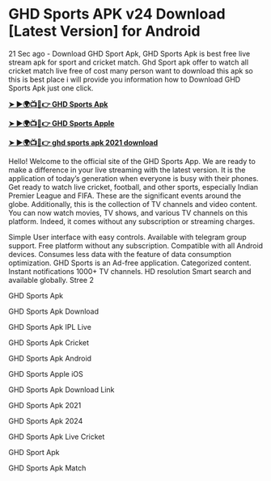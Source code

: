 <h1>GHD Sports APK v24 Download [Latest Version] for Android</h1>

21 Sec ago - Download GHD Sport Apk, GHD Sports Apk is best free live stream apk for sport and cricket match. Ghd Sport apk offer to watch all cricket match live free of cost many person want to download this apk so this is best place i will provide you information how to Download GHD Sports Apk just one click.

**[➤ ►🌍📺📱👉 GHD Sports Apk](https://ghdsport.org)**

**[➤ ►🌍📺📱👉 GHD Sports Apple](https://ghdsport.org)**

**[➤ ►🌍📺📱👉 ghd sports apk 2021 download](https://ghdsport.org)**

Hello! Welcome to the official site of the GHD Sports App. We are ready to make a difference in your live streaming with the latest version. It is the application of today’s generation when everyone is busy with their phones. Get ready to watch live cricket, football, and other sports, especially Indian Premier League and FIFA. These are the significant events around the globe. Additionally, this is the collection of TV channels and video content. You can now watch movies, TV shows, and various TV channels on this platform. Indeed, it comes without any subscription or streaming charges.

Simple User interface with easy controls.
Available with telegram group support.
Free platform without any subscription.
Compatible with all Android devices.
Consumes less data with the feature of data consumption optimization.
GHD Sports is an Ad-free application.
Categorized content.
Instant notifications
1000+ TV channels.
HD resolution
Smart search and available globally.
Stree 2

GHD Sports Apk

GHD Sports Apk Download

GHD Sports Apk IPL Live

GHD Sports Apk Cricket

GHD Sports Apk Android

GHD Sports Apple iOS

GHD Sports Apk Download Link

GHD Sports Apk 2021

GHD Sports Apk 2024

GHD Sports Apk Live Cricket

GHD Sport Apk

GHD Sports Apk Match
